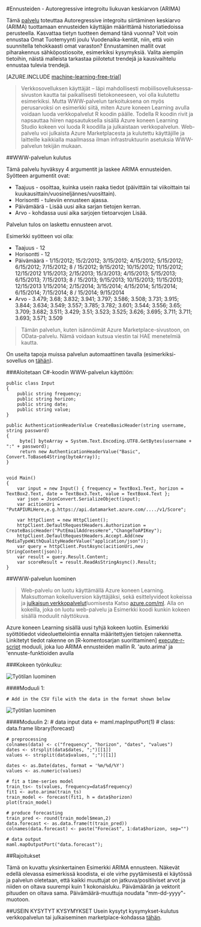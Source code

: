 <properties 
    pageTitle="Ennusteiden: Autoregressive integroitu liukuvan keskiarvon (ARIMA) | Microsoft Azure" 
    description="Ennusteiden - Autoregressive integroitu liukuvan keskiarvon (ARIMA)" 
    services="machine-learning" 
    documentationCenter="" 
    authors="yijichen" 
    manager="jhubbard" 
    editor="cgronlun"/>

<tags 
    ms.service="machine-learning" 
    ms.workload="data-services" 
    ms.tgt_pltfrm="na" 
    ms.devlang="na" 
    ms.topic="article" 
    ms.date="08/15/2016" 
    ms.author="yijichen"/> 

 
#<a name="forecasting---autoregressive-integrated-moving-average-arima"></a>Ennusteiden - Autoregressive integroitu liukuvan keskiarvon (ARIMA)

Tämä [palvelu]( https://datamarket.azure.com/dataset/aml_labs/arima) toteuttaa Autoregressive integroitu siirtäminen keskiarvo (ARIMA) tuottamaan ennusteiden käyttäjän määrittämä historiatiedoissa perusteella. Kasvattaa tietyn tuotteen demand tänä vuonna? Voit voin ennustaa Omat Tuotemyynti joulu Vuodenaika-kentät, niin, että voin suunnitella tehokkaasti omat varaston? Ennustaminen mallit ovat piharakennus sähköpostiosoite, esimerkiksi kysymyksiä. Valita aiempiin tietoihin, näistä malleista tarkastaa piilotetut trendejä ja kausivaihtelu ennustaa tulevia trendejä. 


[AZURE.INCLUDE [machine-learning-free-trial](../../includes/machine-learning-free-trial.md)] 

>Verkkosovelluksen käyttäjät – läpi mahdollisesti mobiilisovelluksessa-sivuston kautta tai paikallisesti tietokoneeseen, voi olla kulutettu esimerkiksi. Mutta WWW-palvelun tarkoituksena on myös perusarvoksi on esimerkki siitä, miten Azure koneen Learning avulla voidaan luoda verkkopalvelut R koodin päälle. Todella R koodin rivit ja napsauttaa hiiren napsautuksella sisällä Azure koneen Learning Studio kokeen voi luoda R koodilla ja julkaistaan verkkopalvelun. Web-palvelu voi julkaista Azure Marketplacesta ja kulutettu käyttäjille ja laitteille kaikkialla maailmassa ilman infrastruktuurin asetuksia WWW-palvelun tekijän mukaan.

##<a name="consumption-of-web-service"></a>WWW-palvelun kulutus 

Tämä palvelu hyväksyy 4 argumentit ja laskee ARIMA ennusteiden.
Syötteen argumentit ovat:

* Taajuus - osoittaa, kuinka usein raaka tiedot (päivittäin tai viikoittain tai kuukausittain/vuosineljännes/vuosittain).
* Horisontti - tuleviin ennusteen ajassa.
* Päivämäärä - Lisää uusi aika sarjan tietojen kerran.
* Arvo - kohdassa uusi aika sarjojen tietoarvojen Lisää.

Palvelun tulos on laskettu ennusteen arvot. 

Esimerkki syötteen voi olla: 

* Taajuus - 12
* Horisontti - 12
* Päivämäärä - 1/15/2012; 15/2/2012; 3/15/2012; 4/15/2012; 5/15/2012; 6/15/2012; 7/15/2012; 8 / 15/2012; 9/15/2012; 10/15/2012; 11/15/2012; 12/15/2012 1/15/2013; 2/15/2013; 15/3/2013; 4/15/2013; 5/15/2013; 6/15/2013; 7/15/2013; 8 / 15/2013; 9/15/2013; 10/15/2013; 11/15/2013; 12/15/2013 1/15/2014; 2/15/2014; 3/15/2014; 4/15/2014; 5/15/2014; 6/15/2014; 7/15/2014; 8 / 15/2014; 9/15/2014
* Arvo - 3.479; 3.68; 3.832; 3.941; 3.797; 3.586; 3.508; 3.731; 3.915; 3.844; 3.634; 3.549; 3.557; 3.785; 3.782; 3.601; 3.544; 3.556; 3.65; 3.709; 3.682; 3.511; 3.429; 3.51; 3.523; 3.525; 3.626; 3.695; 3.711; 3.711; 3.693; 3.571; 3.509
 
>Tämän palvelun, kuten isännöimät Azure Marketplace-sivustoon, on OData-palvelu. Nämä voidaan kutsua viestin tai HAE menetelmiä kautta. 

On useita tapoja muissa palvelun automaattinen tavalla (esimerkiksi-sovellus on [tähän](http://microsoftazuremachinelearning.azurewebsites.net/ArimaForecasting.aspx)).

###<a name="starting-c-code-for-web-service-consumption"></a>Aloitetaan C#-koodin WWW-palvelun käyttöön:

    public class Input
    {
        public string frequency;
        public string horizon;
        public string date;
        public string value;
    }

    public AuthenticationHeaderValue CreateBasicHeader(string username, string password)
    {
         byte[] byteArray = System.Text.Encoding.UTF8.GetBytes(username + ":" + password);
         return new AuthenticationHeaderValue("Basic", Convert.ToBase64String(byteArray));
    }

       
    void Main()
    {
        var input = new Input() { frequency = TextBox1.Text, horizon = TextBox2.Text, date = TextBox3.Text, value = TextBox4.Text };
        var json = JsonConvert.SerializeObject(input);
        var acitionUri =  "PutAPIURLHere,e.g.https://api.datamarket.azure.com/..../v1/Score";
           
        var httpClient = new HttpClient();
        httpClient.DefaultRequestHeaders.Authorization = CreateBasicHeader("PutEmailAddressHere","ChangeToAPIKey");
        httpClient.DefaultRequestHeaders.Accept.Add(new MediaTypeWithQualityHeaderValue("application/json"));
        var query = httpClient.PostAsync(acitionUri,new StringContent(json));
        var result = query.Result.Content;
        var scoreResult = result.ReadAsStringAsync().Result;
    }

##<a name="creation-of-web-service"></a>WWW-palvelun luominen 

>Web-palvelu on luotu käyttämällä Azure koneen Learning. Maksuttoman kokeiluversion käyttäjäksi, sekä esittelyvideot kokeissa ja [julkaisun verkkopalvelut](machine-learning-publish-a-machine-learning-web-service.md)luomisesta Katso [azure.com/ml](http://azure.com/ml). Alla on kokeilla, joka on luotu web-palvelu ja Esimerkki koodi kunkin kokeen sisällä moduulit näyttökuva.

Azure koneen Learning sisällä uusi tyhjä kokeen luotiin. Esimerkki syöttötiedot videoluettelointia ennalta määritettyjen tietojen rakennetta. Linkitetyt tiedot rakenne on [R-komentosarjan suorittaminen] [ execute-r-script] moduuli, joka luo ARIMA ennusteiden mallin R. 'auto.arima' ja 'ennuste-funktioiden avulla 

###<a name="experiment-flow"></a>Kokeen työnkulku:

![Työtilan luominen][2]

####<a name="module-1"></a>Moduuli 1:
 
    # Add in the CSV file with the data in the format shown below 
![Työtilan luominen][3]  

####<a name="module-2"></a>Moduulin 2:
    # data input
    data <- maml.mapInputPort(1) # class: data.frame
    library(forecast)
    
    # preprocessing
    colnames(data) <- c("frequency", "horizon", "dates", "values")
    dates <- strsplit(data$dates, ";")[[1]]
    values <- strsplit(data$values, ";")[[1]]
    
    dates <- as.Date(dates, format = '%m/%d/%Y')
    values <- as.numeric(values)
    
    # fit a time-series model
    train_ts<- ts(values, frequency=data$frequency)
    fit1 <- auto.arima(train_ts)
    train_model <- forecast(fit1, h = data$horizon)
    plot(train_model)
    
    # produce forecasting
    train_pred <- round(train_model$mean,2)
    data.forecast <- as.data.frame(t(train_pred))
    colnames(data.forecast) <- paste("Forecast", 1:data$horizon, sep="")
    
    # data output
    maml.mapOutputPort("data.forecast");


##<a name="limitations"></a>Rajoitukset 

Tämä on kuvattu yksinkertainen Esimerkki ARIMA ennusteen. Näkevät edellä olevassa esimerkissä koodista, ei ole virhe pyytämisestä ei käytössä ja palvelun oletetaan, että kaikki muuttujat on jatkuva/positiiviset arvot ja niiden on oltava suurempi kuin 1 kokonaisluku. Päivämäärän ja vektorit pituuden on oltava sama. Päivämäärä-muuttuja noudata "mm-dd-yyyy"-muotoon.

##<a name="faq"></a>USEIN KYSYTYT KYSYMYKSET
Usein kysytyt kysymykset-kulutus verkkopalvelun tai julkaiseminen marketplace-kohdassa [tähän](machine-learning-marketplace-faq.md).

[1]: ./media/machine-learning-r-csharp-arima/arima-img1.png
[2]: ./media/machine-learning-r-csharp-arima/arima-img2.png
[3]: ./media/machine-learning-r-csharp-arima/arima-img3.png


<!-- Module References -->
[execute-r-script]: https://msdn.microsoft.com/library/azure/30806023-392b-42e0-94d6-6b775a6e0fd5/
 
